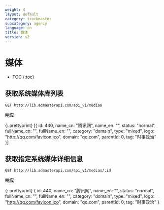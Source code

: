 ```yaml
---
weight: 4
layout: default
category: trackmaster
subcategory: agency
language: cn
title: 媒体
version: v2
---
```


# 媒体

* TOC
{:toc}

## 获取系统媒体库列表

    GET http://lib.admasterapi.com/api_v1/medias


**响应**

{:.prettyprint}
    [{
        id: 440,
        name_cn: "腾讯网",
        name_en: "",
        status: "normal",
        fullName_cn: "",
        fullName_en: "",
        category: "domain",
        type: "mixed",
        logo: "http://qq.com/favicon.ico",
        domain: "qq.com",
        parentId: 0,
        tag: "时事政治"
    }]
    


## 获取指定系统媒体详细信息

    GET http://lib.admasterapi.com/api_v1/medias/:id

**响应**

{:.prettyprint}
    {
        id: 440,
        name_cn: "腾讯网",
        name_en: "",
        status: "normal",
        fullName_cn: "",
        fullName_en: "",
        category: "domain",
        type: "mixed",
        logo: "http://qq.com/favicon.ico",
        domain: "qq.com",
        parentId: 0,
        tag: "时事政治"
    }